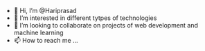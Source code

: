 - 👋 Hi, I’m @Hariprasad
- 👀 I’m interested in different tytpes of technologies
- 💞️ I’m looking to collaborate on projects of web development and machine learning
- 📫 How to reach me ...

<!---
Hariprasad2023/Hariprasad2023 is a ✨ special ✨ repository because its `README.md` (this file) appears on your GitHub profile.
You can click the Preview link to take a look at your changes.
--->

